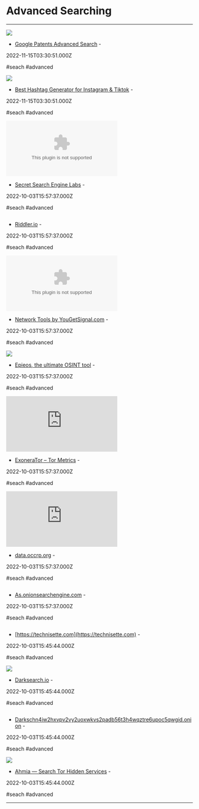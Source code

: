 # Advanced Searching

---

![](https://rdl.ink/render/https%3A%2F%2Fbooks.google.com%2Fadvanced_patent_search)

- [Google Patents Advanced Search](https://books.google.com/advanced_patent_search) - 

2022-11-15T03:30:51.000Z

#seach #advanced

![](https://displaypurposes.com/og/imageR1.jpg)

- [Best Hashtag Generator for Instagram & Tiktok](https://displaypurposes.com) - 

2022-11-15T03:30:51.000Z

#seach #advanced

![](https://rdl.ink/render/http%3A%2F%2Fwww.secretsearchenginelabs.com)

- [Secret Search Engine Labs](http://www.secretsearchenginelabs.com) - 

2022-10-03T15:57:37.000Z

#seach #advanced

![]()

- [Riddler.io](https://riddler.io) - 

2022-10-03T15:57:37.000Z

#seach #advanced

![](https://rdl.ink/render/https%3A%2F%2Fwww.yougetsignal.com)

- [Network Tools by YouGetSignal.com](https://www.yougetsignal.com) - 

2022-10-03T15:57:37.000Z

#seach #advanced

![](https://epieos.com/img/og_image.jpg)

- [Epieos, the ultimate OSINT tool](https://epieos.com) - 

2022-10-03T15:57:37.000Z

#seach #advanced

![](https://rdl.ink/render/https%3A%2F%2Fmetrics.torproject.org%2Fexonerator.html)

- [ExoneraTor – Tor Metrics](https://metrics.torproject.org/exonerator.html) - 

2022-10-03T15:57:37.000Z

#seach #advanced

![](https://rdl.ink/render/https%3A%2F%2Fdata.occrp.org)

- [data.occrp.org](https://data.occrp.org) - 

2022-10-03T15:57:37.000Z

#seach #advanced

![]()

- [As.onionsearchengine.com](https://as.onionsearchengine.com) - 

2022-10-03T15:57:37.000Z

#seach #advanced

![]()

- [https://technisette.com](https://technisette.com) - 

2022-10-03T15:45:44.000Z

#seach #advanced

![](https://rdl.ink/render/https%3A%2F%2Fdarksearch.io)

- [Darksearch.io](https://darksearch.io) - 

2022-10-03T15:45:44.000Z

#seach #advanced

![]()

- [Darkschn4iw2hxvpv2vy2uoxwkvs2padb56t3h4wqztre6upoc5qwgid.onion](https://darkschn4iw2hxvpv2vy2uoxwkvs2padb56t3h4wqztre6upoc5qwgid.onion) - 

2022-10-03T15:45:44.000Z

#seach #advanced

![](https://rdl.ink/render/https%3A%2F%2Fahmia.fi)

- [Ahmia —&#x000A; Search Tor Hidden Services](https://ahmia.fi) - 

2022-10-03T15:45:44.000Z

#seach #advanced

---

